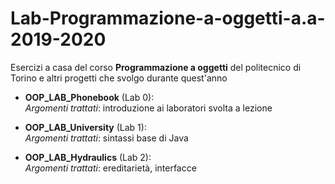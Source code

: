 # Lab-Programmazione-a-oggetti-a.a-2019-2020
Esercizi a casa del corso **Programmazione a oggetti** del politecnico di Torino e altri progetti che svolgo durante quest'anno<br>

- **OOP_LAB_Phonebook** (Lab 0):<br>
      *Argomenti trattati*: introduzione ai laboratori svolta a lezione
    
- **OOP_LAB_University** (Lab 1):<br>
      *Argomenti trattati*: sintassi base di Java

- **OOP_LAB_Hydraulics** (Lab 2):<br>
      *Argomenti trattati*: ereditarietà, interfacce
